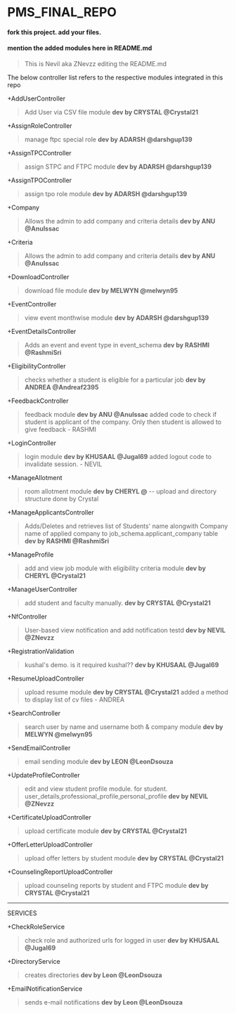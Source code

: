 # PMS_FINAL_REPO

#### fork this project. add your files.
#### mention the added modules here in README.md


>This is Nevil aka ZNevzz editing the README.md

The below controller list refers to the respective modules integrated in this repo

+AddUserController
>Add User via CSV file module
>**dev by CRYSTAL @Crystal21**

+AssignRoleController
>manage ftpc special role
>**dev by ADARSH @darshgup139**

+AssignTPCController
>assign STPC and FTPC module
>**dev by ADARSH @darshgup139**

+AssignTPOController
>assign tpo role module
>**dev by ADARSH @darshgup139**

+Company
>Allows the admin to add company and criteria details
>**dev by ANU @AnuIssac**

+Criteria
>Allows the admin to add company and criteria details
>**dev by ANU @AnuIssac**

+DownloadController
>download file module
>**dev by MELWYN @melwyn95**

+EventController
>view event monthwise module
>**dev by ADARSH @darshgup139**

+EventDetailsController
>Adds an event and event type in event_schema
>**dev by RASHMI @RashmiSri**

+EligibilityController
>checks whether a student is eligible for a particular job
>**dev by ANDREA @Andreaf2395**

+FeedbackController
>feedback module
>**dev by ANU @AnuIssac**
>added code to check if student is applicant of the company. Only then student is allowed to give feedback - RASHMI

+LoginController
>login module
>**dev by KHUSAAL @Jugal69**
>added logout code to invalidate session. - NEVIL

+ManageAllotment
>room allotment module
>**dev by CHERYL @** -- upload and directory structure done by Crystal

+ManageApplicantsController
>Adds/Deletes and retrieves list of Students' name alongwith Company name of applied company to job_schema.applicant_company table
>**dev by RASHMI @RashmiSri**

+ManageProfile
>add and view job module with eligibility criteria module
>**dev by CHERYL @Crystal21**


+ManageUserController
>add student and faculty manually.
>**dev by CRYSTAL @Crystal21**

+NfController
>User-based view notification and add notification testd
>**dev by NEVIL @ZNevzz**

+RegistrationValidation
>kushal's demo. is it required kushal??
>**dev by KHUSAAL @Jugal69**

+ResumeUploadController
>upload resume module
>**dev by CRYSTAL @Crystal21**
>added a method to display list of cv files  - ANDREA


+SearchController
>search user by name and username both & company module
>**dev by MELWYN @melwyn95**

+SendEmailController
>email sending module
>**dev by LEON @LeonDsouza**

+UpdateProfileController
>edit and view student profile module. for student. user_details,professional_profile,personal_profile
>**dev by NEVIL @ZNevzz**

+CertificateUploadController
>upload certificate module
>**dev by CRYSTAL @Crystal21**

+OfferLetterUploadController
>upload offer letters by student module
>**dev by CRYSTAL @Crystal21**

+CounselingReportUploadController
>upload counseling reports by student and FTPC module
>**dev by CRYSTAL @Crystal21**
____________________________________________________________________

SERVICES

+CheckRoleService
>check role and authorized urls for logged in user
>**dev by KHUSAAL @Jugal69**

+DirectoryService
>creates directories
>**dev by Leon @LeonDsouza**

+EmailNotificationService
>sends e-mail notifications
>**dev by Leon @LeonDsouza**
